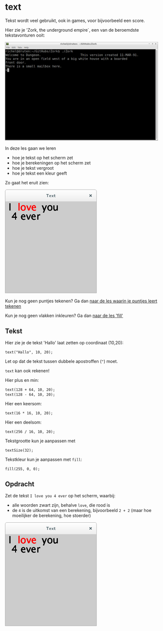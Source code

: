 # text

Tekst wordt veel gebruikt, ook in games, voor bijvoorbeeld een score.

Hier zie je 'Zork, the underground empire`, een van de beroemdste
tekstavonturen ooit:

![Zork](Zork.png)

In deze les gaan we leren 

 * hoe je tekst op het scherm zet
 * hoe je berekeningen op het scherm zet
 * hoe je tekst vergroot
 * hoe je tekst een kleur geeft

Zo gaat het eruit zien:

![Text](Text.png)

Kun je nog geen puntjes tekenen? Ga dan 
[naar de les waarin je puntjes leert tekenen](../Point/README.md)

Kun je nog geen vlakken inkleuren? Ga dan 
[naar de les 'fill'](../Fill/README.md)

## Tekst

Hier zie je de tekst 'Hallo' laat zetten op coordinaat (10,20):

```
text("Hallo", 10, 20);
```
Let op dat de tekst tussen dubbele apostroffen (`"`) moet.

`text` kan ook rekenen!

Hier plus en min:

```
text(128 + 64, 10, 20);
text(128 - 64, 10, 20);
```

Hier een keersom: 

```
text(16 * 16, 10, 20);
```

Hier een deelsom:

```
text(256 / 16, 10, 20);
```

Tekstgrootte kun je aanpassen met

```
textSize(32);
```

Tekstkleur kun je aanpassen met `fill`:

```
fill(255, 0, 0);
```

## Opdracht

Zet de tekst `I love you 4 ever` op het scherm, waarbij:

 * alle woorden zwart zijn, behalve `love`, die rood is
 * de `4` is de uitkomst van een berekening, bijvoorbeeld `2 + 2` (maar hoe moeilijker de berekening, hoe stoerder)

![Text](Text.png)

